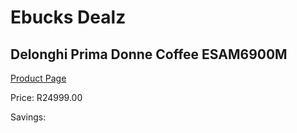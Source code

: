 
# Ebucks Dealz
## Delonghi Prima Donne Coffee ESAM6900M
[Product Page](https://www.ebucks.com/web/shop/productSelected.do?prodId=323110937&catId=704984897)

Price: R24999.00

Savings: 


	
